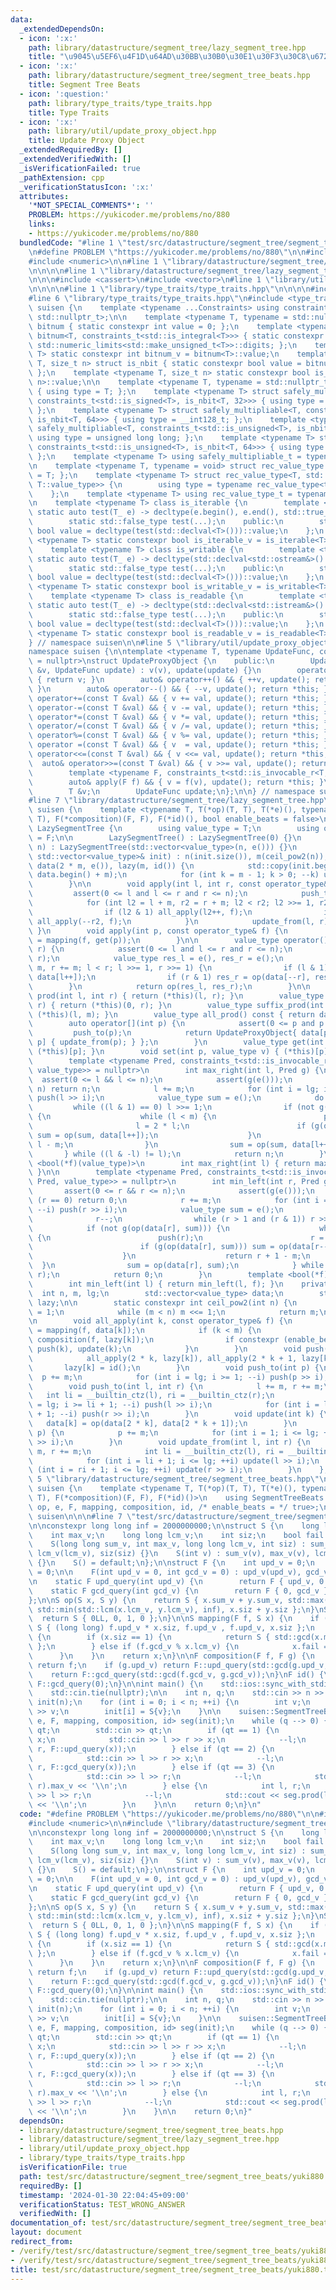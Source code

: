 ```yaml
---
data:
  _extendedDependsOn:
  - icon: ':x:'
    path: library/datastructure/segment_tree/lazy_segment_tree.hpp
    title: "\u9045\u5EF6\u4F1D\u64AD\u30BB\u30B0\u30E1\u30F3\u30C8\u6728"
  - icon: ':x:'
    path: library/datastructure/segment_tree/segment_tree_beats.hpp
    title: Segment Tree Beats
  - icon: ':question:'
    path: library/type_traits/type_traits.hpp
    title: Type Traits
  - icon: ':x:'
    path: library/util/update_proxy_object.hpp
    title: Update Proxy Object
  _extendedRequiredBy: []
  _extendedVerifiedWith: []
  _isVerificationFailed: true
  _pathExtension: cpp
  _verificationStatusIcon: ':x:'
  attributes:
    '*NOT_SPECIAL_COMMENTS*': ''
    PROBLEM: https://yukicoder.me/problems/no/880
    links:
    - https://yukicoder.me/problems/no/880
  bundledCode: "#line 1 \"test/src/datastructure/segment_tree/segment_tree_beats/yuki880.test.cpp\"\
    \n#define PROBLEM \"https://yukicoder.me/problems/no/880\"\n\n#include <iostream>\n\
    #include <numeric>\n\n#line 1 \"library/datastructure/segment_tree/segment_tree_beats.hpp\"\
    \n\n\n\n#line 1 \"library/datastructure/segment_tree/lazy_segment_tree.hpp\"\n\
    \n\n\n#include <cassert>\n#include <vector>\n#line 1 \"library/util/update_proxy_object.hpp\"\
    \n\n\n\n#line 1 \"library/type_traits/type_traits.hpp\"\n\n\n\n#include <limits>\n\
    #line 6 \"library/type_traits/type_traits.hpp\"\n#include <type_traits>\n\nnamespace\
    \ suisen {\n    template <typename ...Constraints> using constraints_t = std::enable_if_t<std::conjunction_v<Constraints...>,\
    \ std::nullptr_t>;\n\n    template <typename T, typename = std::nullptr_t> struct\
    \ bitnum { static constexpr int value = 0; };\n    template <typename T> struct\
    \ bitnum<T, constraints_t<std::is_integral<T>>> { static constexpr int value =\
    \ std::numeric_limits<std::make_unsigned_t<T>>::digits; };\n    template <typename\
    \ T> static constexpr int bitnum_v = bitnum<T>::value;\n    template <typename\
    \ T, size_t n> struct is_nbit { static constexpr bool value = bitnum_v<T> == n;\
    \ };\n    template <typename T, size_t n> static constexpr bool is_nbit_v = is_nbit<T,\
    \ n>::value;\n\n    template <typename T, typename = std::nullptr_t> struct safely_multipliable\
    \ { using type = T; };\n    template <typename T> struct safely_multipliable<T,\
    \ constraints_t<std::is_signed<T>, is_nbit<T, 32>>> { using type = long long;\
    \ };\n    template <typename T> struct safely_multipliable<T, constraints_t<std::is_signed<T>,\
    \ is_nbit<T, 64>>> { using type = __int128_t; };\n    template <typename T> struct\
    \ safely_multipliable<T, constraints_t<std::is_unsigned<T>, is_nbit<T, 32>>> {\
    \ using type = unsigned long long; };\n    template <typename T> struct safely_multipliable<T,\
    \ constraints_t<std::is_unsigned<T>, is_nbit<T, 64>>> { using type = __uint128_t;\
    \ };\n    template <typename T> using safely_multipliable_t = typename safely_multipliable<T>::type;\n\
    \n    template <typename T, typename = void> struct rec_value_type { using type\
    \ = T; };\n    template <typename T> struct rec_value_type<T, std::void_t<typename\
    \ T::value_type>> {\n        using type = typename rec_value_type<typename T::value_type>::type;\n\
    \    };\n    template <typename T> using rec_value_type_t = typename rec_value_type<T>::type;\n\
    \n    template <typename T> class is_iterable {\n        template <typename T_>\
    \ static auto test(T_ e) -> decltype(e.begin(), e.end(), std::true_type{});\n\
    \        static std::false_type test(...);\n    public:\n        static constexpr\
    \ bool value = decltype(test(std::declval<T>()))::value;\n    };\n    template\
    \ <typename T> static constexpr bool is_iterable_v = is_iterable<T>::value;\n\
    \    template <typename T> class is_writable {\n        template <typename T_>\
    \ static auto test(T_ e) -> decltype(std::declval<std::ostream&>() << e, std::true_type{});\n\
    \        static std::false_type test(...);\n    public:\n        static constexpr\
    \ bool value = decltype(test(std::declval<T>()))::value;\n    };\n    template\
    \ <typename T> static constexpr bool is_writable_v = is_writable<T>::value;\n\
    \    template <typename T> class is_readable {\n        template <typename T_>\
    \ static auto test(T_ e) -> decltype(std::declval<std::istream&>() >> e, std::true_type{});\n\
    \        static std::false_type test(...);\n    public:\n        static constexpr\
    \ bool value = decltype(test(std::declval<T>()))::value;\n    };\n    template\
    \ <typename T> static constexpr bool is_readable_v = is_readable<T>::value;\n\
    } // namespace suisen\n\n#line 5 \"library/util/update_proxy_object.hpp\"\n\n\
    namespace suisen {\n\ntemplate <typename T, typename UpdateFunc, constraints_t<std::is_invocable<UpdateFunc>>\
    \ = nullptr>\nstruct UpdateProxyObject {\n    public:\n        UpdateProxyObject(T\
    \ &v, UpdateFunc update) : v(v), update(update) {}\n        operator T() const\
    \ { return v; }\n        auto& operator++() && { ++v, update(); return *this;\
    \ }\n        auto& operator--() && { --v, update(); return *this; }\n        auto&\
    \ operator+=(const T &val) && { v += val, update(); return *this; }\n        auto&\
    \ operator-=(const T &val) && { v -= val, update(); return *this; }\n        auto&\
    \ operator*=(const T &val) && { v *= val, update(); return *this; }\n        auto&\
    \ operator/=(const T &val) && { v /= val, update(); return *this; }\n        auto&\
    \ operator%=(const T &val) && { v %= val, update(); return *this; }\n        auto&\
    \ operator =(const T &val) && { v  = val, update(); return *this; }\n        auto&\
    \ operator<<=(const T &val) && { v <<= val, update(); return *this; }\n      \
    \  auto& operator>>=(const T &val) && { v >>= val, update(); return *this; }\n\
    \        template <typename F, constraints_t<std::is_invocable_r<T, F, T>> = nullptr>\n\
    \        auto& apply(F f) && { v = f(v), update(); return *this; }\n    private:\n\
    \        T &v;\n        UpdateFunc update;\n};\n\n} // namespace suisen\n\n\n\
    #line 7 \"library/datastructure/segment_tree/lazy_segment_tree.hpp\"\n\nnamespace\
    \ suisen {\n    template <typename T, T(*op)(T, T), T(*e)(), typename F, T(*mapping)(F,\
    \ T), F(*composition)(F, F), F(*id)(), bool enable_beats = false>\n    struct\
    \ LazySegmentTree {\n        using value_type = T;\n        using operator_type\
    \ = F;\n\n        LazySegmentTree() : LazySegmentTree(0) {}\n        LazySegmentTree(int\
    \ n) : LazySegmentTree(std::vector<value_type>(n, e())) {}\n        LazySegmentTree(const\
    \ std::vector<value_type>& init) : n(init.size()), m(ceil_pow2(n)), lg(__builtin_ctz(m)),\
    \ data(2 * m, e()), lazy(m, id()) {\n            std::copy(init.begin(), init.end(),\
    \ data.begin() + m);\n            for (int k = m - 1; k > 0; --k) update(k);\n\
    \        }\n\n        void apply(int l, int r, const operator_type& f) {\n   \
    \         assert(0 <= l and l <= r and r <= n);\n            push_to(l, r);\n\
    \            for (int l2 = l + m, r2 = r + m; l2 < r2; l2 >>= 1, r2 >>= 1) {\n\
    \                if (l2 & 1) all_apply(l2++, f);\n                if (r2 & 1)\
    \ all_apply(--r2, f);\n            }\n            update_from(l, r);\n       \
    \ }\n        void apply(int p, const operator_type& f) {\n            (*this)[p]\
    \ = mapping(f, get(p));\n        }\n\n        value_type operator()(int l, int\
    \ r) {\n            assert(0 <= l and l <= r and r <= n);\n            push_to(l,\
    \ r);\n            value_type res_l = e(), res_r = e();\n            for (l +=\
    \ m, r += m; l < r; l >>= 1, r >>= 1) {\n                if (l & 1) res_l = op(res_l,\
    \ data[l++]);\n                if (r & 1) res_r = op(data[--r], res_r);\n    \
    \        }\n            return op(res_l, res_r);\n        }\n\n        value_type\
    \ prod(int l, int r) { return (*this)(l, r); }\n        value_type prefix_prod(int\
    \ r) { return (*this)(0, r); }\n        value_type suffix_prod(int l) { return\
    \ (*this)(l, m); }\n        value_type all_prod() const { return data[1]; }\n\n\
    \        auto operator[](int p) {\n            assert(0 <= p and p < n);\n   \
    \         push_to(p);\n            return UpdateProxyObject{ data[p + m], [this,\
    \ p] { update_from(p); } };\n        }\n        value_type get(int p) { return\
    \ (*this)[p]; }\n        void set(int p, value_type v) { (*this)[p] = v; }\n\n\
    \        template <typename Pred, constraints_t<std::is_invocable_r<bool, Pred,\
    \ value_type>> = nullptr>\n        int max_right(int l, Pred g) {\n          \
    \  assert(0 <= l && l <= n);\n            assert(g(e()));\n            if (l ==\
    \ n) return n;\n            l += m;\n            for (int i = lg; i >= 1; --i)\
    \ push(l >> i);\n            value_type sum = e();\n            do {\n       \
    \         while ((l & 1) == 0) l >>= 1;\n                if (not g(op(sum, data[l])))\
    \ {\n                    while (l < m) {\n                        push(l);\n \
    \                       l = 2 * l;\n                        if (g(op(sum, data[l])))\
    \ sum = op(sum, data[l++]);\n                    }\n                    return\
    \ l - m;\n                }\n                sum = op(sum, data[l++]);\n     \
    \       } while ((l & -l) != l);\n            return n;\n        }\n        template\
    \ <bool(*f)(value_type)>\n        int max_right(int l) { return max_right(l, f);\
    \ }\n\n        template <typename Pred, constraints_t<std::is_invocable_r<bool,\
    \ Pred, value_type>> = nullptr>\n        int min_left(int r, Pred g) {\n     \
    \       assert(0 <= r && r <= n);\n            assert(g(e()));\n            if\
    \ (r == 0) return 0;\n            r += m;\n            for (int i = lg; i >= 1;\
    \ --i) push(r >> i);\n            value_type sum = e();\n            do {\n  \
    \              r--;\n                while (r > 1 and (r & 1)) r >>= 1;\n    \
    \            if (not g(op(data[r], sum))) {\n                    while (r < m)\
    \ {\n                        push(r);\n                        r = 2 * r + 1;\n\
    \                        if (g(op(data[r], sum))) sum = op(data[r--], sum);\n\
    \                    }\n                    return r + 1 - m;\n              \
    \  }\n                sum = op(data[r], sum);\n            } while ((r & -r) !=\
    \ r);\n            return 0;\n        }\n        template <bool(*f)(value_type)>\n\
    \        int min_left(int l) { return min_left(l, f); }\n    private:\n      \
    \  int n, m, lg;\n        std::vector<value_type> data;\n        std::vector<operator_type>\
    \ lazy;\n\n        static constexpr int ceil_pow2(int n) {\n            int m\
    \ = 1;\n            while (m < n) m <<= 1;\n            return m;\n        }\n\
    \n        void all_apply(int k, const operator_type& f) {\n            data[k]\
    \ = mapping(f, data[k]);\n            if (k < m) {\n                lazy[k] =\
    \ composition(f, lazy[k]);\n                if constexpr (enable_beats) if (data[k].fail)\
    \ push(k), update(k);\n            }\n        }\n        void push(int k) {\n\
    \            all_apply(2 * k, lazy[k]), all_apply(2 * k + 1, lazy[k]);\n     \
    \       lazy[k] = id();\n        }\n        void push_to(int p) {\n          \
    \  p += m;\n            for (int i = lg; i >= 1; --i) push(p >> i);\n        }\n\
    \        void push_to(int l, int r) {\n            l += m, r += m;\n         \
    \   int li = __builtin_ctz(l), ri = __builtin_ctz(r);\n            for (int i\
    \ = lg; i >= li + 1; --i) push(l >> i);\n            for (int i = lg; i >= ri\
    \ + 1; --i) push(r >> i);\n        }\n        void update(int k) {\n         \
    \   data[k] = op(data[2 * k], data[2 * k + 1]);\n        }\n        void update_from(int\
    \ p) {\n            p += m;\n            for (int i = 1; i <= lg; ++i) update(p\
    \ >> i);\n        }\n        void update_from(int l, int r) {\n            l +=\
    \ m, r += m;\n            int li = __builtin_ctz(l), ri = __builtin_ctz(r);\n\
    \            for (int i = li + 1; i <= lg; ++i) update(l >> i);\n            for\
    \ (int i = ri + 1; i <= lg; ++i) update(r >> i);\n        }\n    };\n}\n\n\n#line\
    \ 5 \"library/datastructure/segment_tree/segment_tree_beats.hpp\"\n\nnamespace\
    \ suisen {\n    template <typename T, T(*op)(T, T), T(*e)(), typename F, T(*mapping)(F,\
    \ T), F(*composition)(F, F), F(*id)()>\n    using SegmentTreeBeats = LazySegmentTree<T,\
    \ op, e, F, mapping, composition, id, /* enable_beats = */ true>;\n} // namespace\
    \ suisen\n\n\n#line 7 \"test/src/datastructure/segment_tree/segment_tree_beats/yuki880.test.cpp\"\
    \n\nconstexpr long long inf = 2000000000;\n\nstruct S {\n    long long sum_v;\n\
    \    int max_v;\n    long long lcm_v;\n    int siz;\n    bool fail = false;\n\n\
    \    S(long long sum_v, int max_v, long long lcm_v, int siz) : sum_v(sum_v), max_v(max_v),\
    \ lcm_v(lcm_v), siz(siz) {}\n    S(int v) : sum_v(v), max_v(v), lcm_v(v), siz(1)\
    \ {}\n    S() = default;\n};\n\nstruct F {\n    int upd_v = 0;\n    int gcd_v\
    \ = 0;\n\n    F(int upd_v = 0, int gcd_v = 0) : upd_v(upd_v), gcd_v(gcd_v) {}\n\
    \n    static F upd_query(int upd_v) {\n        return F { upd_v, 0 };\n    }\n\
    \    static F gcd_query(int gcd_v) {\n        return F { 0, gcd_v };\n    }\n\
    };\n\nS op(S x, S y) {\n    return S { x.sum_v + y.sum_v, std::max(x.max_v, y.max_v),\
    \ std::min(std::lcm(x.lcm_v, y.lcm_v), inf), x.siz + y.siz };\n}\nS e() {\n  \
    \  return S { 0LL, 0, 1, 0 };\n}\n\nS mapping(F f, S x) {\n    if (f.upd_v) return\
    \ S { (long long) f.upd_v * x.siz, f.upd_v , f.upd_v, x.siz };\n    if (f.gcd_v)\
    \ {\n        if (x.siz == 1) {\n            return S { std::gcd(x.max_v, f.gcd_v)\
    \ };\n        } else if (f.gcd_v % x.lcm_v) {\n            x.fail = true;\n  \
    \      }\n    }\n    return x;\n}\n\nF composition(F f, F g) {\n    if (f.upd_v)\
    \ return f;\n    if (g.upd_v) return F::upd_query(std::gcd(g.upd_v, f.gcd_v));\n\
    \    return F::gcd_query(std::gcd(f.gcd_v, g.gcd_v));\n}\nF id() {\n    return\
    \ F::gcd_query(0);\n}\n\nint main() {\n    std::ios::sync_with_stdio(false);\n\
    \    std::cin.tie(nullptr);\n\n    int n, q;\n    std::cin >> n >> q;\n\n    std::vector<S>\
    \ init(n);\n    for (int i = 0; i < n; ++i) {\n        int v;\n        std::cin\
    \ >> v;\n        init[i] = S{v};\n    }\n\n    suisen::SegmentTreeBeats<S, op,\
    \ e, F, mapping, composition, id> seg(init);\n    while (q --> 0) {\n        int\
    \ qt;\n        std::cin >> qt;\n        if (qt == 1) {\n            int l, r,\
    \ x;\n            std::cin >> l >> r >> x;\n            --l;\n            seg.apply(l,\
    \ r, F::upd_query(x));\n        } else if (qt == 2) {\n            int l, r, x;\n\
    \            std::cin >> l >> r >> x;\n            --l;\n            seg.apply(l,\
    \ r, F::gcd_query(x));\n        } else if (qt == 3) {\n            int l, r;\n\
    \            std::cin >> l >> r;\n            --l;\n            std::cout << seg.prod(l,\
    \ r).max_v << '\\n';\n        } else {\n            int l, r;\n            std::cin\
    \ >> l >> r;\n            --l;\n            std::cout << seg.prod(l, r).sum_v\
    \ << '\\n';\n        }\n    }\n\n    return 0;\n}\n"
  code: "#define PROBLEM \"https://yukicoder.me/problems/no/880\"\n\n#include <iostream>\n\
    #include <numeric>\n\n#include \"library/datastructure/segment_tree/segment_tree_beats.hpp\"\
    \n\nconstexpr long long inf = 2000000000;\n\nstruct S {\n    long long sum_v;\n\
    \    int max_v;\n    long long lcm_v;\n    int siz;\n    bool fail = false;\n\n\
    \    S(long long sum_v, int max_v, long long lcm_v, int siz) : sum_v(sum_v), max_v(max_v),\
    \ lcm_v(lcm_v), siz(siz) {}\n    S(int v) : sum_v(v), max_v(v), lcm_v(v), siz(1)\
    \ {}\n    S() = default;\n};\n\nstruct F {\n    int upd_v = 0;\n    int gcd_v\
    \ = 0;\n\n    F(int upd_v = 0, int gcd_v = 0) : upd_v(upd_v), gcd_v(gcd_v) {}\n\
    \n    static F upd_query(int upd_v) {\n        return F { upd_v, 0 };\n    }\n\
    \    static F gcd_query(int gcd_v) {\n        return F { 0, gcd_v };\n    }\n\
    };\n\nS op(S x, S y) {\n    return S { x.sum_v + y.sum_v, std::max(x.max_v, y.max_v),\
    \ std::min(std::lcm(x.lcm_v, y.lcm_v), inf), x.siz + y.siz };\n}\nS e() {\n  \
    \  return S { 0LL, 0, 1, 0 };\n}\n\nS mapping(F f, S x) {\n    if (f.upd_v) return\
    \ S { (long long) f.upd_v * x.siz, f.upd_v , f.upd_v, x.siz };\n    if (f.gcd_v)\
    \ {\n        if (x.siz == 1) {\n            return S { std::gcd(x.max_v, f.gcd_v)\
    \ };\n        } else if (f.gcd_v % x.lcm_v) {\n            x.fail = true;\n  \
    \      }\n    }\n    return x;\n}\n\nF composition(F f, F g) {\n    if (f.upd_v)\
    \ return f;\n    if (g.upd_v) return F::upd_query(std::gcd(g.upd_v, f.gcd_v));\n\
    \    return F::gcd_query(std::gcd(f.gcd_v, g.gcd_v));\n}\nF id() {\n    return\
    \ F::gcd_query(0);\n}\n\nint main() {\n    std::ios::sync_with_stdio(false);\n\
    \    std::cin.tie(nullptr);\n\n    int n, q;\n    std::cin >> n >> q;\n\n    std::vector<S>\
    \ init(n);\n    for (int i = 0; i < n; ++i) {\n        int v;\n        std::cin\
    \ >> v;\n        init[i] = S{v};\n    }\n\n    suisen::SegmentTreeBeats<S, op,\
    \ e, F, mapping, composition, id> seg(init);\n    while (q --> 0) {\n        int\
    \ qt;\n        std::cin >> qt;\n        if (qt == 1) {\n            int l, r,\
    \ x;\n            std::cin >> l >> r >> x;\n            --l;\n            seg.apply(l,\
    \ r, F::upd_query(x));\n        } else if (qt == 2) {\n            int l, r, x;\n\
    \            std::cin >> l >> r >> x;\n            --l;\n            seg.apply(l,\
    \ r, F::gcd_query(x));\n        } else if (qt == 3) {\n            int l, r;\n\
    \            std::cin >> l >> r;\n            --l;\n            std::cout << seg.prod(l,\
    \ r).max_v << '\\n';\n        } else {\n            int l, r;\n            std::cin\
    \ >> l >> r;\n            --l;\n            std::cout << seg.prod(l, r).sum_v\
    \ << '\\n';\n        }\n    }\n\n    return 0;\n}"
  dependsOn:
  - library/datastructure/segment_tree/segment_tree_beats.hpp
  - library/datastructure/segment_tree/lazy_segment_tree.hpp
  - library/util/update_proxy_object.hpp
  - library/type_traits/type_traits.hpp
  isVerificationFile: true
  path: test/src/datastructure/segment_tree/segment_tree_beats/yuki880.test.cpp
  requiredBy: []
  timestamp: '2024-01-30 22:04:45+09:00'
  verificationStatus: TEST_WRONG_ANSWER
  verifiedWith: []
documentation_of: test/src/datastructure/segment_tree/segment_tree_beats/yuki880.test.cpp
layout: document
redirect_from:
- /verify/test/src/datastructure/segment_tree/segment_tree_beats/yuki880.test.cpp
- /verify/test/src/datastructure/segment_tree/segment_tree_beats/yuki880.test.cpp.html
title: test/src/datastructure/segment_tree/segment_tree_beats/yuki880.test.cpp
---
```


